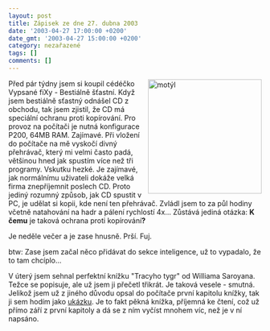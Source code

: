 ```yaml
---
layout: post
title: Zápisek ze dne 27. dubna 2003
date: '2003-04-27 17:00:00 +0200'
date_gmt: '2003-04-27 15:00:00 +0200'
category: nezařazené
tags: []
comments: []
---
```

<p><img alt="motýl" src="%base_url%/assets/old-images/motyl.jpg" width="226" height="227"
align="right">Před pár týdny jsem si koupil cédéčko Vypsané fiXy - Bestiálně
šťastní. Když jsem bestiálně sťastný odnášel CD z obchodu, tak jsem zjistil, že
CD má speciální ochranu proti kopírování. Pro provoz na počítači je nutná
konfigurace P200, 64MB RAM. Zajímavé. Při vložení do počítače na mě vyskočí
divný přehrávač, který mi velmi často padá, většinou hned jak spustím více než
tři programy. Vskutku hezké. Je zajímavé, jak normálnímu uživateli dokáže velká
firma znepříjemnit poslech CD. Proto jediný rozumný způsob, jak CD spustit v PC, je
udělat si kopii, kde není ten přehrávač. Zvládl jsem to za půl hodiny včetně
natahování na hadr a pálení rychlostí 4x... Zůstává jediná otázka: <span style="font-weight:bold">K čemu</span>
 je taková ochrana proti kopírování<span style="font-weight:bold">?</span></p>
<p>Je neděle večer a je zase hnusně. Prší.
Fuj. </p>
<p>btw: Zase jsem začal něco přidávat do
sekce inteligence, už to vypadalo, že to tam chcíplo...</p>
<p>V úterý jsem sehnal perfektní knížku
&quot;Tracyho tygr&quot; od Williama Saroyana. Težce se popisuje, ale už jsem ji
přečetl třikrát. Je taková vesele - smutná. Jelikož jsem už z jiného důvodu
opsal do počítače první kapitolu knížky, tak ji sem hodím jako <a
href="art.php?a=tygr.htm">ukázku</a>. Je to fakt pěkná knížka, příjemná ke čtení,
což už přímo září z první kapitoly a dá se z ním vyčíst mnohem víc, než je v
ní napsáno.</p>
